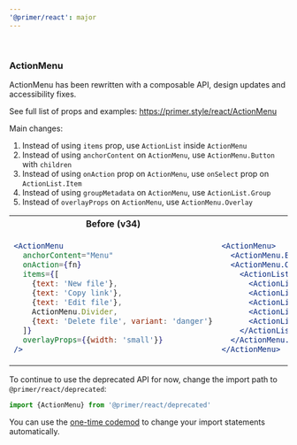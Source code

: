 ```yaml
---
'@primer/react': major
---
```


<br />

### ActionMenu

ActionMenu has been rewritten with a composable API, design updates and accessibility fixes.

See full list of props and examples: https://primer.style/react/ActionMenu

Main changes:

1. Instead of using `items` prop, use `ActionList` inside `ActionMenu`
2. Instead of using `anchorContent` on `ActionMenu`, use `ActionMenu.Button` with `children`
3. Instead of using `onAction` prop on `ActionMenu`, use `onSelect` prop on `ActionList.Item`
4. Instead of using `groupMetadata` on `ActionMenu`, use `ActionList.Group`
5. Instead of `overlayProps` on `ActionMenu`, use `ActionMenu.Overlay`

<table>
<tr>
<th> Before (v34)</th> <th> After (v35)</th>
</tr>
<tr>
<td valign="top">

```jsx
<ActionMenu
  anchorContent="Menu"
  onAction={fn}
  items={[
    {text: 'New file'},
    {text: 'Copy link'},
    {text: 'Edit file'},
    ActionMenu.Divider,
    {text: 'Delete file', variant: 'danger'}
  ]}
  overlayProps={{width: 'small'}}
/>
```

 </td>
<td valign="top">

```jsx
<ActionMenu>
  <ActionMenu.Button>Menu</ActionMenu.Button>
  <ActionMenu.Overlay width="small">
    <ActionList>
      <ActionList.Item onSelect={fn}>New file</ActionList.Item>
      <ActionList.Item>Copy link</ActionList.Item>
      <ActionList.Item>Edit file</ActionList.Item>
      <ActionList.Divider />
      <ActionList.Item variant="danger">Delete file</ActionList.Item>
    </ActionList>
  </ActionMenu.Overlay>
</ActionMenu>
```

</td>
</tr>
</table>

To continue to use the deprecated API for now, change the import path to `@primer/react/deprecated`:

```js
import {ActionMenu} from '@primer/react/deprecated'
```

You can use the [one-time codemod](https://github.com/primer/react-migrate#readme) to change your import statements automatically.
